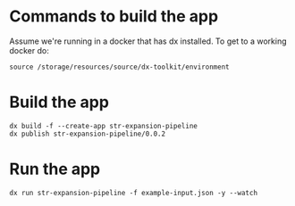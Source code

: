 # Commands to build the app

Assume we're running in a docker that has dx installed. To get to a working docker do:

```
source /storage/resources/source/dx-toolkit/environment
```

# Build the app
```
dx build -f --create-app str-expansion-pipeline
dx publish str-expansion-pipeline/0.0.2
```

# Run the app
```
dx run str-expansion-pipeline -f example-input.json -y --watch
```